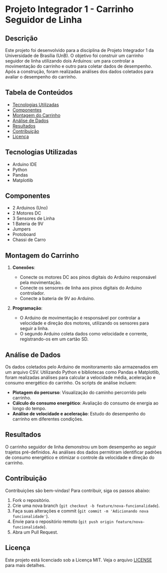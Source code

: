 # Projeto Integrador 1 - Carrinho Seguidor de Linha

## Descrição

Este projeto foi desenvolvido para a disciplina de Projeto Integrador 1 da Universidade de Brasília (UnB). O objetivo foi construir um carrinho seguidor de linha utilizando dois Arduinos: um para controlar a movimentação do carrinho e outro para coletar dados de desempenho. Após a construção, foram realizadas análises dos dados coletados para avaliar o desempenho do carrinho.

## Tabela de Conteúdos

- [Tecnologias Utilizadas](#tecnologias-utilizadas)
- [Componentes](#componentes)
- [Montagem do Carrinho](#montagem-do-carrinho)
- [Análise de Dados](#análise-de-dados)
- [Resultados](#resultados)
- [Contribuição](#contribuição)
- [Licença](#licença)

## Tecnologias Utilizadas

- Arduino IDE
- Python
- Pandas
- Matplotlib

## Componentes

- 2 Arduinos (Uno)
- 2 Motores DC
- 3 Sensores de Linha
- 1 Bateria de 9V
- Jumpers
- Protoboard
- Chassi de Carro

## Montagem do Carrinho

1. **Conexões**:
   - Conecte os motores DC aos pinos digitais do Arduino responsável pela movimentação.
   - Conecte os sensores de linha aos pinos digitais do Arduino controlador.
   - Conecte a bateria de 9V ao Arduino.

2. **Programação**:
   - O Arduino de movimentação é responsável por controlar a velocidade e direção dos motores, utilizando os sensores para seguir a linha.
   - O segundo Arduino coleta dados como velocidade e corrente, registrando-os em um cartão SD.

## Análise de Dados

Os dados coletados pelo Arduino de monitoramento são armazenados em um arquivo CSV. Utilizando Python e bibliotecas como Pandas e Matplotlib, foram realizadas análises para calcular a velocidade média, aceleração e consumo energético do carrinho. Os scripts de análise incluem:

- **Plotagem do percurso**: Visualização do caminho percorrido pelo carrinho.
- **Cálculo do consumo energético**: Avaliação do consumo de energia ao longo do tempo.
- **Análise de velocidade e aceleração**: Estudo do desempenho do carrinho em diferentes condições.

## Resultados

O carrinho seguidor de linha demonstrou um bom desempenho ao seguir trajetos pré-definidos. As análises dos dados permitiram identificar padrões de consumo energético e otimizar o controle da velocidade e direção do carrinho.

## Contribuição

Contribuições são bem-vindas! Para contribuir, siga os passos abaixo:

1. Fork o repositório.
2. Crie uma nova branch (`git checkout -b feature/nova-funcionalidade`).
3. Faça suas alterações e commit (`git commit -m 'Adicionando nova funcionalidade'`).
4. Envie para o repositório remoto (`git push origin feature/nova-funcionalidade`).
5. Abra um Pull Request.

## Licença

Este projeto está licenciado sob a Licença MIT. Veja o arquivo [LICENSE](LICENSE) para mais detalhes.
